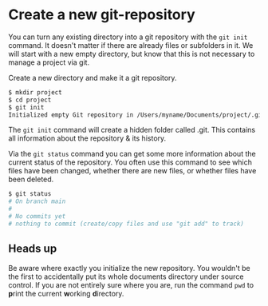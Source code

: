 # Create a new git-repository

You can turn any existing directory into a git repository with the `git init` command. It doesn't matter if there are already files or subfolders in it. We will start with a new empty directory, but know that this is not necessary to manage a project via git.

Create a new directory and make it a git repository.

```bash
$ mkdir project
$ cd project
$ git init
Initialized empty Git repository in /Users/myname/Documents/project/.git/
```

The `git init` command will create a hidden folder called .git. This contains all information about the repository & its history.

Via the `git status` command you can get some more information about the current status of the repository. You often use this command to see which files have been changed, whether there are new files, or whether files have been deleted.

```bash
$ git status
# On branch main
#
# No commits yet
# nothing to commit (create/copy files and use "git add" to track)
```

## Heads up

Be aware where exactly you initialize the new repository. You wouldn't be the first to accidentally put its whole documents directory under source control. If you are not entirely sure where you are, run the command `pwd` to **p**rint the current **w**orking **d**irectory.
